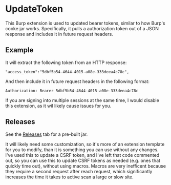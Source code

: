 # UpdateToken
This Burp extension is used to updated bearer tokens, similar to how Burp's cooke jar works. Specifically, it pulls a authorization token out of a JSON response and includes it in future request headers.

## Example
It will extract the following token from an HTTP response:
```
"access_token":"5dbf5b54-4644-4015-a08e-333deea4c78c",
```

And then include it in future request headers in the following format:
```
Authorization: Bearer 5dbf5b54-4644-4015-a08e-333deea4c78c
```

If you are signing into multiple sessions at the same time, I would disable this extension, as it wil likely cause issues for you.

## Releases
See the [Releases](https://github.com/alexlauerman/UpdateToken/releases) tab for a pre-built jar.

It will likely need some customization, so it's more of an extension template for you to modify, than it is something you can use without any changes. I've used this to update a CSRF token, and I've left that code commented out, so you can use this to update CSRF tokens as needed (e.g. ones that quickly time out), without using macros. Macros are very inefficent because they require a second request after reach request, which significantly increases the time it takes to active scan a large or slow site.
